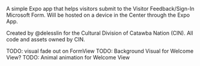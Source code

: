 A simple Expo app that helps visitors submit to the Visitor Feedback/Sign-In Microsoft Form. Will be hosted on a device in the Center through the Expo App.

Created by @delesslin for the Cultural Division of Catawba Nation (CIN). All code and assets owned by CIN.

TODO: visual fade out on FormView
TODO: Background Visual for Welcome View?
TODO: Animal animation for Welcome View
